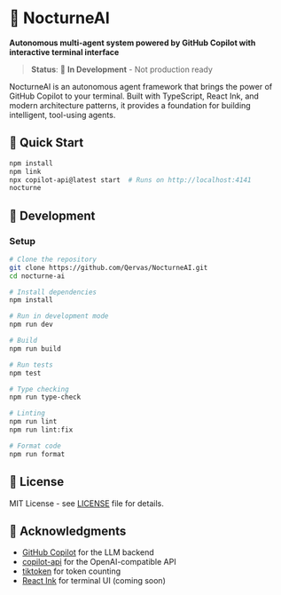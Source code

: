 # 🌙 NocturneAI

**Autonomous multi-agent system powered by GitHub Copilot with interactive terminal interface**

> **Status**: 🚧 **In Development** - Not production ready

NocturneAI is an autonomous agent framework that brings the power of GitHub Copilot to your terminal. Built with TypeScript, React Ink, and modern architecture patterns, it provides a foundation for building intelligent, tool-using agents.

## 🚀 Quick Start

```bash
npm install
npm link
npx copilot-api@latest start  # Runs on http://localhost:4141
nocturne
```

## 🧪 Development

### Setup

```bash
# Clone the repository
git clone https://github.com/Qervas/NocturneAI.git
cd nocturne-ai

# Install dependencies
npm install

# Run in development mode
npm run dev

# Build
npm run build

# Run tests
npm test

# Type checking
npm run type-check

# Linting
npm run lint
npm run lint:fix

# Format code
npm run format
```

## 📄 License

MIT License - see [LICENSE](LICENSE) file for details.

## 🙏 Acknowledgments

- [GitHub Copilot](https://github.com/features/copilot) for the LLM backend
- [copilot-api](https://github.com/ericc-ch/copilot-api) for the OpenAI-compatible API
- [tiktoken](https://github.com/dqbd/tiktoken) for token counting
- [React Ink](https://github.com/vadimdemedes/ink) for terminal UI (coming soon)

